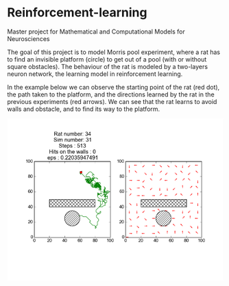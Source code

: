 # Reinforcement-learning
Master project for Mathematical and Computational Models for Neurosciences

The goal of this project is to model Morris pool experiment, where a rat has to find an invisible platform (circle) to get out of a pool (with or without square obstacles).
The behaviour of the rat is modeled by a two-layers neuron network, the learning model in reinforcement learning. 

In the example below we can observe the starting point of the rat (red dot), the path taken to the platform, and the directions learned by the rat in the previous experiments (red arrows). We can see that the rat learns to avoid walls and obstacle, and to find its way to the platform.

![](https://github.com/mcardon/Reinforcement-learning/blob/master/Results/path_34_31.png)
